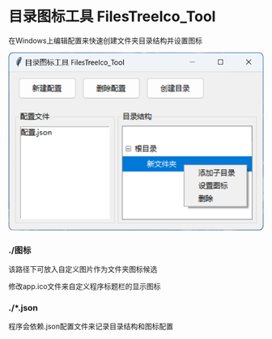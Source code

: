 # 目录图标工具 FilesTreeIco_Tool

在Windows上编辑配置来快速创建文件夹目录结构并设置图标

![](.\图标\readme0.png)

### ./图标

该路径下可放入自定义图片作为文件夹图标候选

修改app.ico文件来自定义程序标题栏的显示图标

### ./*.json

程序会依赖.json配置文件来记录目录结构和图标配置

